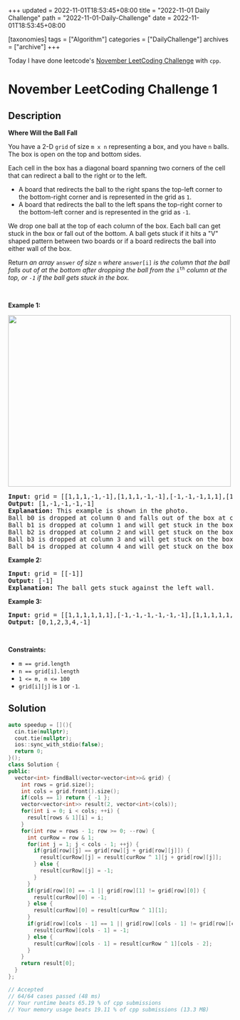 +++
updated = 2022-11-01T18:53:45+08:00
title = "2022-11-01 Daily Challenge"
path = "2022-11-01-Daily-Challenge"
date = 2022-11-01T18:53:45+08:00

[taxonomies]
tags = ["Algorithm"]
categories = ["DailyChallenge"]
archives = ["archive"]
+++

Today I have done leetcode's [November LeetCoding Challenge](https://leetcode.com/problems/where-will-the-ball-fall/) with `cpp`.

<!-- more -->

# November LeetCoding Challenge 1

## Description

**Where Will the Ball Fall**

<p>You have a 2-D <code>grid</code> of size <code>m x n</code> representing a box, and you have <code>n</code> balls. The box is open on the top and bottom sides.</p>

<p>Each cell in the box has a diagonal board spanning two corners of the cell that can redirect a ball to the right or to the left.</p>

<ul>
	<li>A board that redirects the ball to the right spans the top-left corner to the bottom-right corner and is represented in the grid as <code>1</code>.</li>
	<li>A board that redirects the ball to the left spans the top-right corner to the bottom-left corner and is represented in the grid as <code>-1</code>.</li>
</ul>

<p>We drop one ball at the top of each column of the box. Each ball can get stuck in the box or fall out of the bottom. A ball gets stuck if it hits a &quot;V&quot; shaped pattern between two boards or if a board redirects the ball into either wall of the box.</p>

<p>Return <em>an array </em><code>answer</code><em> of size </em><code>n</code><em> where </em><code>answer[i]</code><em> is the column that the ball falls out of at the bottom after dropping the ball from the </em><code>i<sup>th</sup></code><em> column at the top, or <code>-1</code><em> if the ball gets stuck in the box</em>.</em></p>

<p>&nbsp;</p>
<p><strong class="example">Example 1:</strong></p>

<p><strong><img alt="" src="https://assets.leetcode.com/uploads/2019/09/26/ball.jpg" style="width: 500px; height: 385px;" /></strong></p>

<pre>
<strong>Input:</strong> grid = [[1,1,1,-1,-1],[1,1,1,-1,-1],[-1,-1,-1,1,1],[1,1,1,1,-1],[-1,-1,-1,-1,-1]]
<strong>Output:</strong> [1,-1,-1,-1,-1]
<strong>Explanation:</strong> This example is shown in the photo.
Ball b0 is dropped at column 0 and falls out of the box at column 1.
Ball b1 is dropped at column 1 and will get stuck in the box between column 2 and 3 and row 1.
Ball b2 is dropped at column 2 and will get stuck on the box between column 2 and 3 and row 0.
Ball b3 is dropped at column 3 and will get stuck on the box between column 2 and 3 and row 0.
Ball b4 is dropped at column 4 and will get stuck on the box between column 2 and 3 and row 1.
</pre>

<p><strong class="example">Example 2:</strong></p>

<pre>
<strong>Input:</strong> grid = [[-1]]
<strong>Output:</strong> [-1]
<strong>Explanation:</strong> The ball gets stuck against the left wall.
</pre>

<p><strong class="example">Example 3:</strong></p>

<pre>
<strong>Input:</strong> grid = [[1,1,1,1,1,1],[-1,-1,-1,-1,-1,-1],[1,1,1,1,1,1],[-1,-1,-1,-1,-1,-1]]
<strong>Output:</strong> [0,1,2,3,4,-1]
</pre>

<p>&nbsp;</p>
<p><strong>Constraints:</strong></p>

<ul>
	<li><code>m == grid.length</code></li>
	<li><code>n == grid[i].length</code></li>
	<li><code>1 &lt;= m, n &lt;= 100</code></li>
	<li><code>grid[i][j]</code> is <code>1</code> or <code>-1</code>.</li>
</ul>


## Solution

``` cpp
auto speedup = [](){
  cin.tie(nullptr);
  cout.tie(nullptr);
  ios::sync_with_stdio(false);
  return 0;
}();
class Solution {
public:
  vector<int> findBall(vector<vector<int>>& grid) {
    int rows = grid.size();
    int cols = grid.front().size();
    if(cols == 1) return { -1 };
    vector<vector<int>> result(2, vector<int>(cols));
    for(int i = 0; i < cols; ++i) {
      result[rows & 1][i] = i;
    }
    for(int row = rows - 1; row >= 0; --row) {
      int curRow = row & 1;
      for(int j = 1; j < cols - 1; ++j) {
        if(grid[row][j] == grid[row][j + grid[row][j]]) {
          result[curRow][j] = result[curRow ^ 1][j + grid[row][j]];
        } else {
          result[curRow][j] = -1;
        }
      }
      if(grid[row][0] == -1 || grid[row][1] != grid[row][0]) {
        result[curRow][0] = -1;
      } else {
        result[curRow][0] = result[curRow ^ 1][1];
      }
      if(grid[row][cols - 1] == 1 || grid[row][cols - 1] != grid[row][cols - 2]) {
        result[curRow][cols - 1] = -1;
      } else {
        result[curRow][cols - 1] = result[curRow ^ 1][cols - 2];
      }
    }
    return result[0];
  }
};

// Accepted
// 64/64 cases passed (48 ms)
// Your runtime beats 65.19 % of cpp submissions
// Your memory usage beats 19.11 % of cpp submissions (13.3 MB)
```
